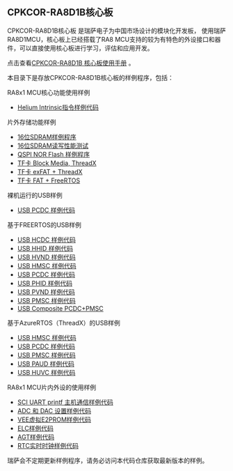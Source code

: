 ## CPKCOR-RA8D1B核心板

CPKCOR-RA8D1B核心板
是瑞萨电子为中国市场设计的模块化开发板，
使用瑞萨RA8D1MCU，核心板上已经搭载了RA8 MCU支持的较为有特色的外设接口和器件，可以直接使用核心板进行学习，评估和应用开发。

点击查看[CPKCOR-RA8D1B 核心板使用手册](cpkcor_ra8d1b/docs/01_overview.md) 。

本目录下是存放CPKCOR-RA8D1B核心板的样例程序，包括：

RA8x1 MCU核心功能使用样例
- [Helium Intrinsic指令样例代码](../cpkcor_ra8d1b/helium_intrinsic_cpkcor_ra8d1b_ep)

片外存储功能样例
- [16位SDRAM样例程序](/sdram_cpkcor_ra8d1_ep)
- [16位SDRAM读写性能测试](/sdram_benchmark_cpkcor_ra8d1_ep)
- [QSPI NOR Flash 样例程序](/qspi_cpkcor_ra8d1b_ep)
- [TF卡 Block Media, ThreadX](/filex_block_media_sd_cpkcor_ra8d1b_ep)
- [TF卡 exFAT + ThreadX](/filex_exfat_block_media_sd_cpkcor_ra8d1b_ep)
- [TF卡 FAT + FreeRTOS](/sdhi_freertos_fat_cpkcor_ra8d1b_ep)

裸机运行的USB样例
- [USB PCDC 样例代码](../cpkcor_ra8d1b/usb_pcdc_baremetal_cpkcor_ra8d1_expansion_ep)

基于FREERTOS的USB样例
- [USB HCDC 样例代码](/usb_hcdc_freertos_cpkcor_ra8d1b_ep)
- [USB HHID 样例代码](/usb_hhid_freertos_cpkcor_ra8d1b_ep)
- [USB HVND 样例代码](/usb_hvnd_freertos_cpkcor_ra8d1b_ep)
- [USB HMSC 样例代码](/usb_hmsc_freertos_cpkcor_ra8d1b_ep)
- [USB PCDC 样例代码](/usb_pcdc_freertos_cpkcor_ra8d1b_ep)
- [USB PHID 样例代码](/usb_phid_freertos_cpkcor_ra8d1b_ep)
- [USB PVND 样例代码](/usb_pvnd_freertos_cpkcor_ra8d1b_ep)
- [USB PMSC 样例代码](/usb_pmsc_freertos_cpkcor_ra8d1b_ep)
- [USB Composite PCDC+PMSC](/usb_composite_pcdc_pmsc_freertos_cpkcor_ra8d1b_ep) 

基于AzureRTOS（ThreadX）的USB样例
- [USB HMSC 样例代码](/usbx_hmsc_azurertos_cpkcor_ra8d1b_ep)
- [USB PCDC 样例代码](/usbx_pcdc_acm_azurertos_cpkcor_ra8d1b_ep)
- [USB PMSC 样例代码](/usbx_pmsc_azurertos_cpkcor_ra8d1b_ep)
- [USB PAUD 样例代码](/usbx_paud_azurertos_cpkcor_ra8d1b_ep)
- [USB HUVC 样例代码](/usbx_huvc_azurertos_cpkcor_ra8d1b_ep)

RA8x1 MCU片内外设的使用样例
- [SCI UART printf 主机通信样例代码](/printf_sci_uart_cpkcor_ra8d1b_ep)
- [ADC 和 DAC 设置样例代码](/adc_dac_cpkcor_ra8d1b_ep)
- [VEE虚拟E2PROM样例代码](/vee_flash_cpkcor_ra8d1_ep)
- [ELC样例代码](/elc_cpkcor_ra8d1_ep)
- [AGT样例代码](/agt_cpkcor_ra8d1_ep)
- [RTC实时时钟样例代码](/rtc_cpkcor_ra8d1_ep)


瑞萨会不定期更新样例程序，请务必访问本代码仓库获取最新版本的样例。











